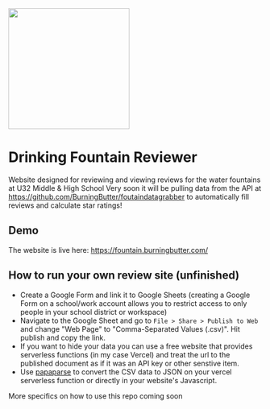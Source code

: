 <img src="https://cloud-avxkw4ux3-hack-club-bot.vercel.app/0frame_2.png" width=240px>

Drinking Fountain Reviewer
===============

Website designed for reviewing and viewing reviews for the water fountains at U32 Middle & High School
Very soon it will be pulling data from the API at https://github.com/BurningButter/foutaindatagrabber to automatically fill reviews and calculate star ratings!

Demo
---------------

The website is live here:
https://fountain.burningbutter.com/

How to run your own review site (unfinished)
---------------

- Create a Google Form and link it to Google Sheets (creating a Google Form on a school/work account allows you to restrict access to only people in your school district or workspace)
- Navigate to the Google Sheet and go to `File > Share > Publish to Web` and change "Web Page" to "Comma-Separated Values (.csv)". Hit publish and copy the link.
- If you want to hide your data you can use a free website that provides serverless functions (in my case Vercel) and treat the url to the published document as if it was an API key or other senstive item.
- Use [papaparse](https://www.papaparse.com/) to convert the CSV data to JSON on your vercel serverless function or directly in your website's Javascript.

More specifics on how to use this repo coming soon